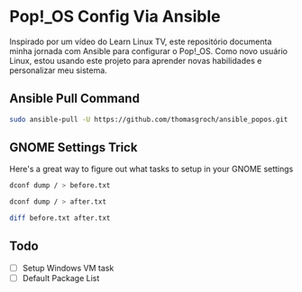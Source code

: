# Pop!_OS Config Via Ansible

Inspirado por um vídeo do Learn Linux TV, este repositório documenta minha jornada com Ansible para configurar o Pop!_OS. Como novo usuário Linux, estou usando este projeto para aprender novas habilidades e personalizar meu sistema.

## Ansible Pull Command
```bash
sudo ansible-pull -U https://github.com/thomasgroch/ansible_popos.git
```

## GNOME Settings Trick

Here's a great way to figure out what tasks to setup in your GNOME settings
```bash
dconf dump / > before.txt
```
```bash
dconf dump / > after.txt
```
```bash
diff before.txt after.txt
```

<!-- [tg@tgworkstation ansible_popos]$ sudo -u ansible bash -->
<!-- ansible@tgworkstation:/home/tg $ echo "$(pass show vault_key)" > /home/ansible/.vault_key -->


## Todo

- [ ] Setup Windows VM task
- [ ] Default Package List
